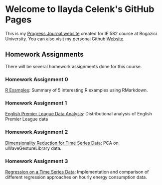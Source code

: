 # Welcome to Ilayda Celenk's GitHub Pages

This is my [Progress Journal website](https://bu-ie-582.github.io/fall20-ilaydacelenk/) created for IE 582 course at Bogazici University. You can also visit my personal Github [Website](https://ilaydacelenk.github.io/). 

## Homework Assignments

There will be several homework assignments done for this course.

### Homework Assignment 0
[R Examples](files/HW_0.html): Summary of 5 interesting R examples using RMarkdown.

### Homework Assignment 1
[English Premier League Data Analysis](https://bu-ie-582.github.io/fall20-ilaydacelenk/files/Homework_1.html): Distributional analysis of English Premier League data

### Homework Assignment 2
[Dimensionality Reduction for Time Series Data](https://bu-ie-582.github.io/fall20-ilaydacelenk/files/Homework_2.html):  PCA on uWaveGestureLibrary data.

### Homework Assignment 3
[Regression on a Time Series Data](https://bu-ie-582.github.io/fall20-ilaydacelenk/files/Homework_3.html): Implementation and comparison of different regression approaches on hourly energy consumption data.